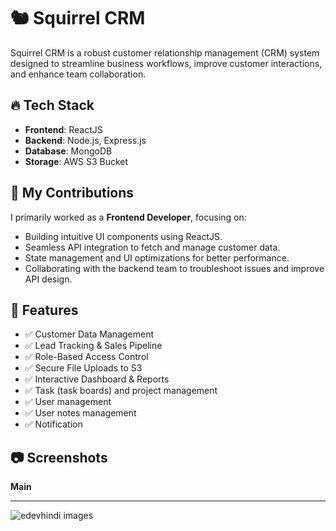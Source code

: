 # 🐿️ Squirrel CRM

Squirrel CRM is a robust customer relationship management (CRM) system designed to streamline business workflows, improve customer interactions, and enhance team collaboration.

## 🔥 Tech Stack

- **Frontend**: ReactJS
- **Backend**: Node.js, Express.js
- **Database**: MongoDB
- **Storage**: AWS S3 Bucket

## 🚀 My Contributions

I primarily worked as a **Frontend Developer**, focusing on:

- Building intuitive UI components using ReactJS.  
- Seamless API integration to fetch and manage customer data.  
- State management and UI optimizations for better performance.  
- Collaborating with the backend team to troubleshoot issues and improve API design.

## 📌 Features

- ✅ Customer Data Management  
- ✅ Lead Tracking & Sales Pipeline  
- ✅ Role-Based Access Control  
- ✅ Secure File Uploads to S3  
- ✅ Interactive Dashboard & Reports
- ✅ Task (task boards) and project management
- ✅ User management
- ✅ User notes management
- ✅ Notification

## 📷 Screenshots

**Main**
<hr>
<img src="https://zoro-dev.com/assets/github/image6.png" alt="edevhindi images">
